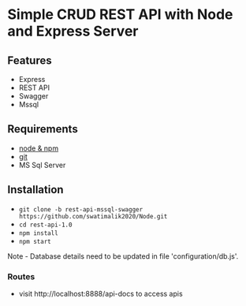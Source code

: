 # Simple CRUD REST API with Node and Express Server

## Features

* Express
* REST API
* Swagger
* Mssql

## Requirements

* [node & npm](https://nodejs.org/en/)
* [git](https://www.robinwieruch.de/git-essential-commands/)
* MS Sql Server

## Installation

* `git clone -b rest-api-mssql-swagger  https://github.com/swatimalik2020/Node.git`
* `cd rest-api-1.0`
* `npm install`
* `npm start`

Note -  Database details need to be updated in file 'configuration/db.js'.

### Routes

* visit http://localhost:8888/api-docs to access apis

